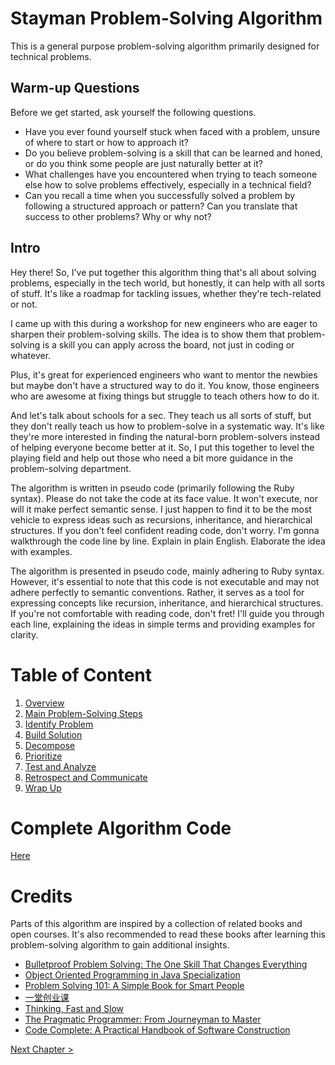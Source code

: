 # Stayman Problem-Solving Algorithm

This is a general purpose problem-solving algorithm primarily designed for technical problems.

## Warm-up Questions

Before we get started, ask yourself the following questions.
- Have you ever found yourself stuck when faced with a problem, unsure of where to start or how to approach it?
- Do you believe problem-solving is a skill that can be learned and honed, or do you think some people are just naturally better at it?
- What challenges have you encountered when trying to teach someone else how to solve problems effectively, especially in a technical field?
- Can you recall a time when you successfully solved a problem by following a structured approach or pattern? Can you translate that success to other problems? Why or why not?

## Intro

Hey there! So, I've put together this algorithm thing that's all about solving problems, especially in the tech world, but honestly, it can help with all sorts of stuff. It's like a roadmap for tackling issues, whether they're tech-related or not.

I came up with this during a workshop for new engineers who are eager to sharpen their problem-solving skills. The idea is to show them that problem-solving is a skill you can apply across the board, not just in coding or whatever.

Plus, it's great for experienced engineers who want to mentor the newbies but maybe don't have a structured way to do it. You know, those engineers who are awesome at fixing things but struggle to teach others how to do it.

And let's talk about schools for a sec. They teach us all sorts of stuff, but they don't really teach us how to problem-solve in a systematic way. It's like they're more interested in finding the natural-born problem-solvers instead of helping everyone become better at it. So, I put this together to level the playing field and help out those who need a bit more guidance in the problem-solving department.

The algorithm is written in pseudo code (primarily following the Ruby syntax). Please do not take the code at its face value. It won't execute, nor will it make perfect semantic sense. I just happen to find it to be the most vehicle to express ideas such as recursions, inheritance, and hierarchical structures. If you don't feel confident reading code, don't worry. I'm gonna walkthrough the code line by line. Explain in plain English. Elaborate the idea with examples.

The algorithm is presented in pseudo code, mainly adhering to Ruby syntax. However, it's essential to note that this code is not executable and may not adhere perfectly to semantic conventions. Rather, it serves as a tool for expressing concepts like recursion, inheritance, and hierarchical structures. If you're not comfortable with reading code, don't fret! I'll guide you through each line, explaining the ideas in simple terms and providing examples for clarity.

# Table of Content
1. [Overview](1_overview.md)
2. [Main Problem-Solving Steps](2_main.md)
3. [Identify Problem](3_identify_problem.md)
4. [Build Solution](4_build_solution.md)
5. [Decompose](5_decompose.md)
6. [Prioritize](6_prioritize.md)
7. [Test and Analyze](7_test_and_analyze.md)
8. [Retrospect and Communicate](8_retrospect_and_communicate.md)
9. [Wrap Up](9_wrap_up.md)

# Complete Algorithm Code

[Here](9_all_together.rb)

# Credits

Parts of this algorithm are inspired by a collection of related books and open courses. It's also recommended to read these books after learning this problem-solving algorithm to gain additional insights.
- [Bulletproof Problem Solving: The One Skill That Changes Everything](https://bulletproofproblemsolving.com/)
- [Object Oriented Programming in Java Specialization](https://www.coursera.org/specializations/object-oriented-programming)
- [Problem Solving 101: A Simple Book for Smart People](https://www.amazon.com/Problem-Solving-101-Simple-People/dp/1591842425)
- [一堂创业课](https://yitang.top/)
- [Thinking, Fast and Slow](https://www.amazon.com/Thinking-Fast-Slow-Daniel-Kahneman/dp/0374533555)
- [The Pragmatic Programmer: From Journeyman to Master](https://www.amazon.com/Pragmatic-Programmer-Journeyman-Master/dp/020161622X)
- [Code Complete: A Practical Handbook of Software Construction](https://www.amazon.com/Code-Complete-Practical-Handbook-Construction/dp/0735619670)

[Next Chapter >](1_overview.md)
